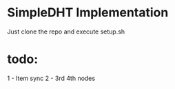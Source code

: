 SimpleDHT Implementation
========================

Just clone the repo and execute setup.sh


todo:
======
1 - Item sync
2 - 3rd 4th nodes